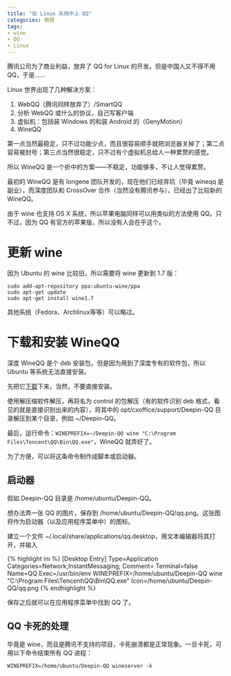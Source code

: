 ```yaml
---
title: "在 Linux 系统中上 QQ"
categories: 教程
tags:
- wine
- QQ
- Linux
---
```

腾讯公司为了商业利益，放弃了 QQ for Linux 的开发。但是中国人又不得不用 QQ，于是……

Linux 世界出现了几种解决方案：

1. WebQQ（腾讯同样放弃了）/SmartQQ
2. 分析 WebQQ 或什么的协议，自己写客户端
3. 虚拟机：包括装 Windows 的和装 Android 的（GenyMotion）
4. WineQQ

第一点当然最稳定，只不过功能少点，而且很容易顺手就把浏览器关掉了；第二点容易被封号；第三点当然很稳定，只不过有个虚拟机总给人一种累赘的感觉。

所以 WineQQ 是一个折中的方案——不稳定，功能够多，不让人觉得累赘。

最初的 WineQQ 是有 longene 团队开发的，现在他们已经弃坑（毕竟 wineqq 是副业），而深度团队和 CrossOver 合作（当然没有腾讯参与），已经出了比较新的 WineQQ。

由于 wine 也支持 OS X 系统，所以苹果电脑同样可以用类似的方法使用 QQ。只不过，因为 QQ 有官方的苹果版，所以没有人会在乎这个。

# 更新 wine

因为 Ubuntu 的 wine 比较旧，所以需要将 wine 更新到 1.7 版：

    sudo add-apt-repository ppa:ubuntu-wine/ppa
    sudo apt-get update
    sudo apt-get install wine1.7

其他系统（Fedora、Archlinux等等）可以略过。

# 下载和安装 WineQQ

深度 WineQQ 是个 deb 安装包，但是因为用到了深度专有的软件包，所以 Ubuntu 等系统无法直接安装。

先把它[下载](http://packages.linuxdeepin.com/deepin/pool/non-free/d/deepinwine-qq/)下来，当然，不要直接安装。

使用解压缩软件解压，再将名为 control 的包解压（有的软件识别 deb 格式，看见的就是直接识别出来的内容），将其中的 opt/cxoffice/support/Deepin-QQ 目录解压到某个目录，例如 ~/Deepin-QQ。

最后，运行命令：`WINEPREFIX=~/Deepin-QQ wine "C:\Program Files\Tencent\QQ\Bin\QQ.exe"`，WineQQ 就弄好了。

为了方便，可以将这条命令制作成脚本或启动器。

## 启动器

假如 Deepin-QQ 目录是 /home/ubuntu/Deepin-QQ。

想办法弄一张 QQ 的图片，保存到 /home/ubuntu/Deepin-QQ/qq.png。这张图将作为启动器（以及应用程序菜单中）的图标。

建立一个文件 ~/.local/share/applications/qq.desktop，用文本编辑器将其打开，并输入

{% highlight ini %}
[Desktop Entry]
Type=Application
Categories=Network;InstantMessaging;
Comment=
Terminal=false
Name=QQ
Exec=/usr/bin/env WINEPREFIX=/home/ubuntu/Deepin-QQ wine "C:\Program Files\Tencent\QQ\Bin\QQ.exe"
Icon=/home/ubuntu/Deepin-QQ/qq.png
{% endhighlight %}

保存之后就可以在应用程序菜单中找到 QQ 了。

## QQ 卡死的处理

毕竟是 wine，而且是腾讯不支持的项目，卡死崩溃都是正常现象。一旦卡死，可用以下命令结束所有 QQ 进程：

    WINEPREFIX=/home/ubuntu/Deepin-QQ wineserver -k
